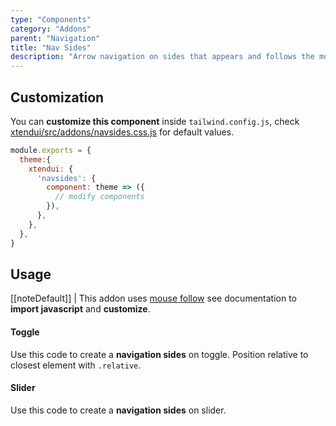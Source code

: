 ```yaml
---
type: "Components"
category: "Addons"
parent: "Navigation"
title: "Nav Sides"
description: "Arrow navigation on sides that appears and follows the mouse."
---
```


## Customization

You can **customize this component** inside `tailwind.config.js`, check [xtendui/src/addons/navsides.css.js](https://github.com/minimit/xtendui/blob/beta/src/addons/navsides.css.js) for default values.

```jsx
module.exports = {
  theme:{
    xtendui: {
      'navsides': {
        component: theme => ({
          // modify components
        }),
      },
    },
  },
}
```

## Usage

[[noteDefault]]
| This addon uses [mouse follow](/components/addons/animation/mousefollow) see documentation to **import javascript** and **customize**.

#### Toggle

Use this code to create a **navigation sides** on toggle. Position relative to closest element with `.relative`.

<demo>
  <demovanilla src="vanilla/components/addons/navigation/navsides-toggle">
  </demovanilla>
</demo>

#### Slider

Use this code to create a **navigation sides** on slider.

<demo>
  <demovanilla src="vanilla/components/addons/navigation/navsides-slider">
  </demovanilla>
</demo>
